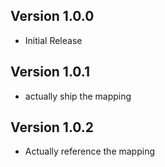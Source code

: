 ## Version 1.0.0

- Initial Release

## Version 1.0.1

- actually ship the mapping

## Version 1.0.2

- Actually reference the mapping
